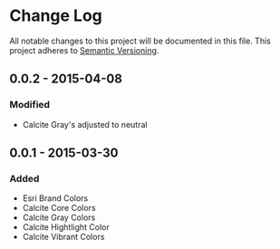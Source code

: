 # Change Log
All notable changes to this project will be documented in this file.
This project adheres to [Semantic Versioning](http://semver.org/).

## 0.0.2 - 2015-04-08
### Modified
- Calcite Gray's adjusted to neutral

## 0.0.1 - 2015-03-30
### Added
- Esri Brand Colors
- Calcite Core Colors
- Calcite Gray Colors
- Calcite Hightlight Color
- Calcite Vibrant Colors


